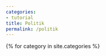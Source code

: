 ```yaml
---
categories:
- tutorial
title: Politik 
permalink: /politik
---
```

<div class="row listrecent">
{% for category in site.categories %}
</div>
